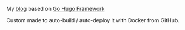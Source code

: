 My [blog](https://remylavergne.dev/) based on [Go Hugo Framework](https://gohugo.io/)

Custom made to auto-build / auto-deploy it with Docker from GitHub.


